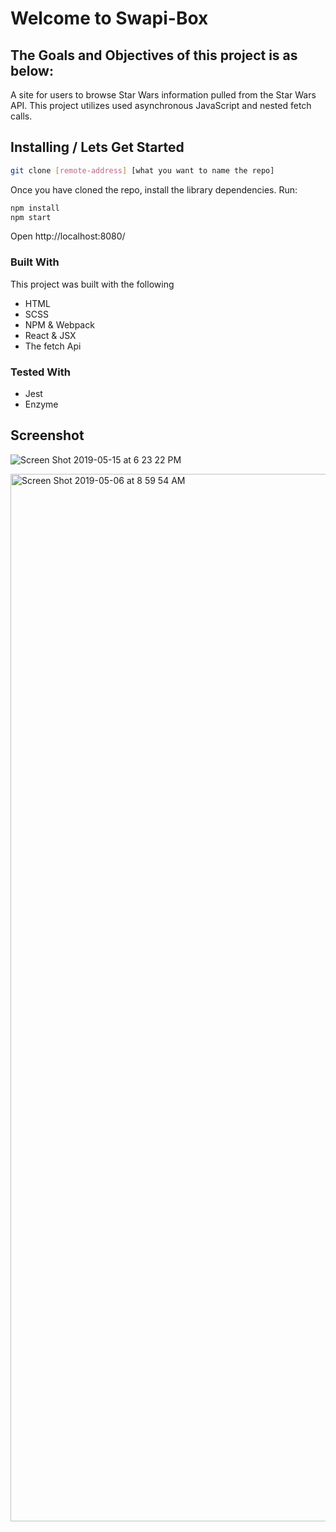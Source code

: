 # Welcome to Swapi-Box

## The Goals and Objectives of this project is as below:

A site for users to browse Star Wars information pulled from the Star Wars API. This project utilizes used asynchronous JavaScript and nested fetch calls.


## Installing / Lets Get Started
```bash
git clone [remote-address] [what you want to name the repo]
```

Once you have cloned the repo, install the library dependencies. Run:

```bash
npm install
npm start
```
Open http://localhost:8080/

### Built With
This project was built with the following
- HTML
- SCSS
- NPM & Webpack
- React & JSX
- The fetch Api

### Tested With
- Jest
- Enzyme

## Screenshot
![Screen Shot 2019-05-15 at 6 23 22 PM](https://user-images.githubusercontent.com/34406483/57817954-28a41e00-773f-11e9-8fb3-d1b75e5700ea.png)


<img width="1676" alt="Screen Shot 2019-05-06 at 8 59 54 AM" src="https://user-images.githubusercontent.com/34406483/57234266-7d2bf880-6fdd-11e9-93fd-b137dd0ff9bd.png">



